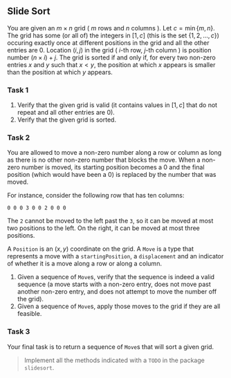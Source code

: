 ## Slide Sort

You are given an $m \times n$ grid ( $m$ rows and $n$ columns ). Let $c = \min \{m,n\}$. The grid has some (or all of) the integers in $[1, c]$ (this is the set $\{1, 2, \dots, c\}$) occuring exactly once at different positions in the grid and all the other entries are $0$. Location $(i, j)$ in the grid ( $i$-th row, $j$-th column ) is position number $(n \times i) + j$. The grid is sorted if and only if, for every two non-zero entries $x$ and $y$ such that $x < y$, the position at which $x$ appears is smaller than the position at which $y$ appears.

### Task 1

1. Verify that the given grid is valid (it contains values in $[1,c]$ that do not repeat and all other entries are $0$).
2. Verify that the given grid is sorted.

### Task 2

You are allowed to move a non-zero number along a row or column as long as there is no other non-zero number that blocks the move. When a non-zero number is moved, its starting position becomes a $0$ and the final position (which would have been a $0$) is replaced by the number that was moved.

For instance, consider the following row that has ten columns:

```text
0 0 0 3 0 0 2 0 0 0
```

The `2` cannot be moved to the left past the `3`, so it can be moved at most two positions to the left. On the right, it can be moved at most three positions.

A `Position` is an $(x, y)$ coordinate on the grid. A `Move` is a type that represents a move with a `startingPosition`, a `displacement` and an indicator of whether it is a move along a row or along a column.

1. Given a sequence of `Move`s, verify that the sequence is indeed a valid sequence (a move starts with a non-zero entry, does not move past another non-zero entry, and does not attempt to move the number off the grid).
2. Given a sequence of `Move`s, apply those moves to the grid if they are all feasible.

### Task 3

Your final task is to return a sequence of `Move`s that will sort a given grid.

>   Implement all the methods indicated with a `TODO` in the package `slidesort`.
